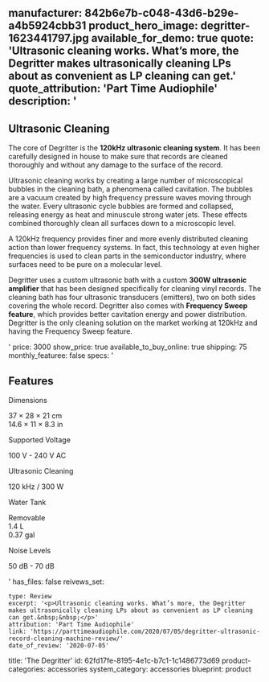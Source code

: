 manufacturer: 842b6e7b-c048-43d6-b29e-a4b5924cbb31
product_hero_image: degritter-1623441797.jpg
available_for_demo: true
quote: 'Ultrasonic cleaning works. What’s more, the Degritter makes ultrasonically cleaning LPs about as convenient as LP cleaning can get.'
quote_attribution: 'Part Time Audiophile'
description: '<h2>Ultrasonic Cleaning</h2><p>The core of Degritter is the&nbsp;<strong>120kHz ultrasonic cleaning system</strong>. It has been carefully designed in house to make sure that records are cleaned thoroughly and without any damage to the surface of the record.</p><p>Ultrasonic cleaning works by creating a large number of microscopical bubbles in the cleaning bath, a phenomena called cavitation. The bubbles are a vacuum created by high frequency pressure waves moving through the water. Every ultrasonic cycle bubbles are formed and collapsed, releasing energy as heat and minuscule strong water jets. These effects combined thoroughly clean all surfaces down to a microscopic level.</p><p>A 120kHz frequency provides finer and more evenly distributed cleaning action than lower frequency systems. In fact, this technology at even higher frequencies is used to clean parts in the semiconductor industry, where surfaces need to be pure on a molecular level.</p><p>Degritter uses a custom ultrasonic bath with a custom&nbsp;<strong>300W ultrasonic amplifier</strong>&nbsp;that has been designed specifically for cleaning vinyl records. The cleaning bath has four ultrasonic transducers (emitters), two on both sides covering the whole record. Degritter also comes with&nbsp;<strong>Frequency Sweep feature</strong>, which provides better cavitation energy and power distribution. Degritter is the only cleaning solution on the market working at 120kHz and having the Frequency Sweep feature.</p>'
price: 3000
show_price: true
available_to_buy_online: true
shipping: 75
monthly_featuree: false
specs: '<h2>Features</h2><p>Dimensions</p><p>37 × 28 × 21 cm<br>14.6 × 11 × 8.3 in</p><p>Supported Voltage</p><p>100 V - 240 V AC</p><p>Ultrasonic Cleaning</p><p>120 kHz / 300 W</p><p>Water Tank</p><p>Removable<br>1.4 L<br>0.37 gal</p><p>Noise Levels</p><p>50 dB - 70 dB</p>'
has_files: false
reivews_set:
  -
    type: Review
    excerpt: '<p>Ultrasonic cleaning works. What’s more, the Degritter makes ultrasonically cleaning LPs about as convenient as LP cleaning can get.&nbsp;&nbsp;</p>'
    attribution: 'Part Time Audiophile'
    link: 'https://parttimeaudiophile.com/2020/07/05/degritter-ultrasonic-record-cleaning-machine-review/'
    date_of_review: '2020-07-05'
title: 'The Degritter'
id: 62fd17fe-8195-4e1c-b7c1-1c1486773d69
product-categories: accessories
system_category: accessories
blueprint: product
